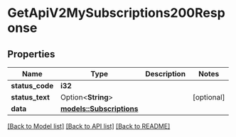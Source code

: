 # GetApiV2MySubscriptions200Response

## Properties

Name | Type | Description | Notes
------------ | ------------- | ------------- | -------------
**status_code** | **i32** |  | 
**status_text** | Option<**String**> |  | [optional]
**data** | [**models::Subscriptions**](subscriptions.md) |  | 

[[Back to Model list]](../README.md#documentation-for-models) [[Back to API list]](../README.md#documentation-for-api-endpoints) [[Back to README]](../README.md)


